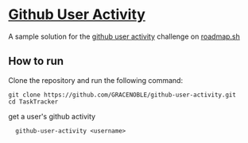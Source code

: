 # [Github User Activity](https://github.com/GRACENOBLE/github-user-activity)
A sample solution for the [github user activity](https://roadmap.sh/projects/github-user-activity) challenge on [roadmap.sh](https://roadmap.sh/)
## How to run
Clone the repository and run the following command:

```
git clone https://github.com/GRACENOBLE/github-user-activity.git
cd TaskTracker
```
get a user's github activity
```
  github-user-activity <username>
```
